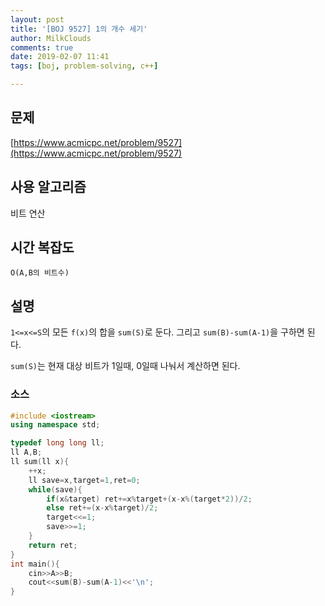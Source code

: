 ```yaml
---
layout: post
title: '[BOJ 9527] 1의 개수 세기'
author: MilkClouds
comments: true
date: 2019-02-07 11:41
tags: [boj, problem-solving, c++]

---
```


## 문제
[https://www.acmicpc.net/problem/9527](https://www.acmicpc.net/problem/9527)  


## 사용 알고리즘  
비트 연산


## 시간 복잡도  
`O(A,B의 비트수)`  


## 설명  
`1<=x<=S`의 모든 `f(x)`의 합을 `sum(S)`로 둔다.
그리고 `sum(B)-sum(A-1)`을 구하면 된다.

`sum(S)`는 현재 대상 비트가 1일때, 0일때 나눠서 계산하면 된다.

### 소스  

```c++
#include <iostream>
using namespace std;

typedef long long ll;
ll A,B;
ll sum(ll x){
    ++x;
	ll save=x,target=1,ret=0;
	while(save){
		if(x&target) ret+=x%target+(x-x%(target*2))/2;
		else ret+=(x-x%target)/2;
		target<<=1;
		save>>=1;
	}
	return ret;
}
int main(){
	cin>>A>>B;
	cout<<sum(B)-sum(A-1)<<'\n';
}
```